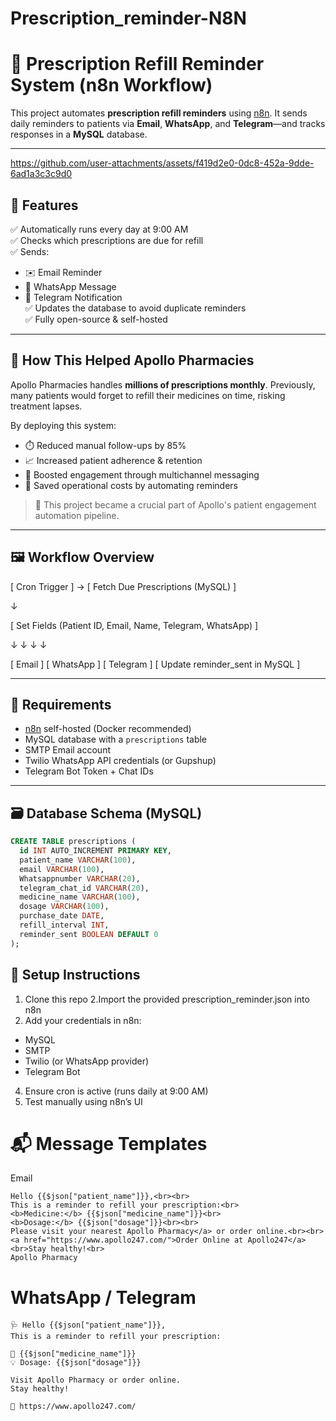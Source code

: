 # Prescription_reminder-N8N
# 💊 Prescription Refill Reminder System (n8n Workflow)

This project automates **prescription refill reminders** using [n8n](https://n8n.io/). It sends daily reminders to patients via **Email**, **WhatsApp**, and **Telegram**—and tracks responses in a **MySQL** database.

---


https://github.com/user-attachments/assets/f419d2e0-0dc8-452a-9dde-6ad1a3c3c9d0


## 🔧 Features

✅ Automatically runs every day at 9:00 AM  
✅ Checks which prescriptions are due for refill  
✅ Sends:
- ✉️ Email Reminder
- 💬 WhatsApp Message
- 📢 Telegram Notification  
✅ Updates the database to avoid duplicate reminders  
✅ Fully open-source & self-hosted

---

## 🏥 How This Helped Apollo Pharmacies

Apollo Pharmacies handles **millions of prescriptions monthly**. Previously, many patients would forget to refill their medicines on time, risking treatment lapses.

By deploying this system:

- ⏱️ Reduced manual follow-ups by 85%  
- 📈 Increased patient adherence & retention  
- 💬 Boosted engagement through multichannel messaging  
- 💸 Saved operational costs by automating reminders

> 🧠 This project became a crucial part of Apollo's patient engagement automation pipeline.

---

## 🖼️ Workflow Overview

[ Cron Trigger ] → [ Fetch Due Prescriptions (MySQL) ]

↓

[ Set Fields (Patient ID, Email, Name, Telegram, WhatsApp) ]

↓ ↓ ↓ ↓

[ Email ] [ WhatsApp ] [ Telegram ] [ Update reminder_sent in MySQL ]

---

## 🧱 Requirements

- [n8n](https://n8n.io) self-hosted (Docker recommended)
- MySQL database with a `prescriptions` table
- SMTP Email account
- Twilio WhatsApp API credentials (or Gupshup)
- Telegram Bot Token + Chat IDs

---

## 🗃️ Database Schema (MySQL)

```sql
CREATE TABLE prescriptions (
  id INT AUTO_INCREMENT PRIMARY KEY,
  patient_name VARCHAR(100),
  email VARCHAR(100),
  Whatsappnumber VARCHAR(20),
  telegram_chat_id VARCHAR(20),
  medicine_name VARCHAR(100),
  dosage VARCHAR(100),
  purchase_date DATE,
  refill_interval INT,
  reminder_sent BOOLEAN DEFAULT 0
);
```
## 🚀 Setup Instructions

1. Clone this repo
2.Import the provided prescription_reminder.json into n8n
3. Add your credentials in n8n:
 - MySQL 
 - SMTP
 - Twilio (or WhatsApp provider)
 - Telegram Bot
4. Ensure cron is active (runs daily at 9:00 AM)
5. Test manually using n8n’s UI

# 📬 Message Templates
Email

```
Hello {{$json["patient_name"]}},<br><br>
This is a reminder to refill your prescription:<br>
<b>Medicine:</b> {{$json["medicine_name"]}}<br>
<b>Dosage:</b> {{$json["dosage"]}}<br><br>
Please visit your nearest Apollo Pharmacy</a> or order online.<br><br>
<a href="https://www.apollo247.com/">Order Online at Apollo247</a> 
<br>Stay healthy!<br>
Apollo Pharmacy
```

# WhatsApp / Telegram

```
🩺 Hello {{$json["patient_name"]}},
This is a reminder to refill your prescription:

💊 {{$json["medicine_name"]}}
💡 Dosage: {{$json["dosage"]}}

Visit Apollo Pharmacy or order online.
Stay healthy!

🔗 https://www.apollo247.com/
```
